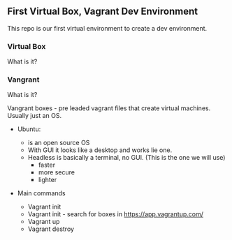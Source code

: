 ## First Virtual Box, Vagrant Dev Environment

This repo is our first virtual environment to create a dev environment.

### Virtual Box
What is it?

### Vangrant

What is it?

Vangrant boxes - pre leaded vagrant files that create virtual machines. Usually just an OS.

* Ubuntu:
    - is an open source OS
    - With GUI it looks like a desktop and works lie one.
    - Headless is basically a terminal, no GUI. (This is the one we will use)
        - faster
        - more secure
        - lighter

* Main commands
    - Vagrant init
    - Vagrant init - search for boxes in https://app.vagrantup.com/
    - Vagrant up
    - Vagrant destroy
